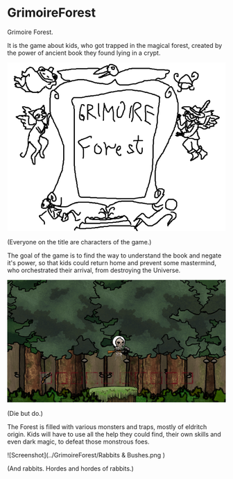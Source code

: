 # GrimoireForest

Grimoire Forest.

It is the game about kids, who got trapped in the magical forest, created by the power of ancient book they found lying in a crypt.

![Screenshot](Title.png)

(Everyone on the title are characters of the game.)

The goal of the game is to find the way to understand the book and negate it's power, so that kids could return home and prevent some mastermind, who orchestrated their arrival,  from destroying the Universe.

![Screenshot](FirstPlayerSkeleton.PNG)

(Die but do.)

The Forest is filled with various monsters and traps, mostly of eldritch origin. Kids will have to use all the help they could find, their own skills and even dark magic, to defeat those monstrous foes.

![Screenshot](../GrimoireForest/Rabbits & Bushes.png )

(And rabbits. Hordes and hordes of rabbits.)
